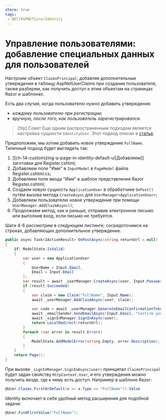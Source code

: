 ```yaml
---
share: true
tags:
 - NET/ASPNETCore/Identity
---
```

# Управление пользователями: добавление специальных данных для пользователей
Настроим объект `ClaimsPrincipal`, добавляя дополнительные утверждения в таблицу AspNetUserClaims при создании пользователя, также разберем, как получить доступ к этим объектам на страницах Razor и шаблонах.

Есть два случая, когда пользователю нужно добавить утверждения:
- *каждому пользователю при регистрации*;
- *вручную, после того, как пользователь зарегистрировался*.

> [!tip] Совет
> Еще одним распространенным подходом является настройка сущности `IdentityUser`. Этот подход описан в [статье](https://docs.microsoft.com/en-us/aspnet/core/security/authentication/add-user-data?view=aspnetcore-6.0&tabs=visual-studio).

Предположим, мы хотим добавить новое утверждение `FullName`. Типичный подход будет выглядеть так:
1. [[ch-14-customizing-a-page-in-identity-default-ui|Добавляем]] заготовки для Register.cshtml;
2. Добавляем поле "Имя" в `InputModel` в `PageModel` файла Register.cshtml.cs;
3. Добавляем поле ввода "Имя" в шаблон представления Razor Register.cshtml;
4. Создаем новую сущность `ApplicationUser` в обработчике `OnPost()` путём вызова метода `CreateAsync` для `UserManager<ApplicationUser>`;
5. Добавляем пользователю новое утверждение при помощи `UserManager.AddClaimAsync()`;
6. Продолжаем метод, как и раньше, отправив электронное письмо или выполнив вход, если письмо не требуется.

Шаги 4-6 рассмотрим в следующем листинге; сосредоточимся на строках, добавляющих дополнительное утверждение.
```csharp
public async Task<IActionResult> OnPostAsync(string returnUrl = null)
{
	if( ModelState.IsValid)
	{
		var user = new ApplicationUser 
		{
			UserName = Input.Email,
			Email = Input.Email
		};
		var result = await _userManager.CreateAsync(user, Input.Password);
		if (result.Succeeded)
		{
			var claim = new Claim("FullName", Input.Name);
			await _userManager.AddClaimAsync(user, claim);
			
			var code = await _userManager.GenerateEmailConfirmationTokenAsync(user);
			await _emailSender.SendEmailAsync(Input.Email, "Confirm your email", code);
			await _signInManager.SignInAsync(user);
			return LocalRedirect(returnUrl);
		}
		foreach (var error in result.Errors)
		{
			ModelState.AddModelError(string.Empty, error.Description);
		}
	}
	return Page();
}
```

При вызове `_signInManager.SignInAsync(user)` принципал `ClaimsPrincipal` будет задан свойству `HttpContext.User`, и его утверждения можно получить везде, где к нему есть доступ. Например в шаблоне Razor:
```csharp
@User.Claims.FirstOrDefault(x => x.Type == "FullName")?.Value
```
Identity включает в себя удобный метод расширения для подобной задачи:
```csharp
@User.FindFirstValue("FullName");
```
